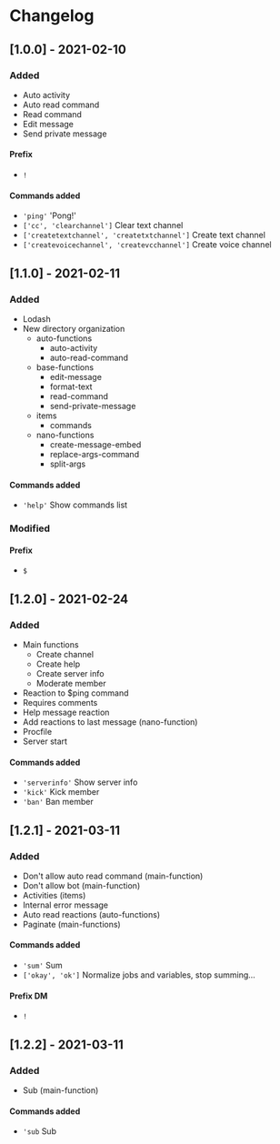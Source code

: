 # Changelog

## [1.0.0] - 2021-02-10
### Added
- Auto activity
- Auto read command
- Read command
- Edit message
- Send private message

#### Prefix
- `!`

#### Commands added
- `'ping'` 'Pong!'
- `['cc', 'clearchannel']` Clear text channel
- `['createtextchannel', 'createtxtchannel']` Create text channel
- `['createvoicechannel', 'createvcchannel']` Create voice channel

## [1.1.0] - 2021-02-11
### Added 
- Lodash
- New directory organization
  - auto-functions
    - auto-activity
    - auto-read-command
  - base-functions
    - edit-message
    - format-text
    - read-command
    - send-private-message
  - items
    - commands
  - nano-functions
    - create-message-embed
    - replace-args-command
    - split-args

#### Commands added
- `'help'` Show commands list

### Modified

#### Prefix
- `$`

## [1.2.0] - 2021-02-24
### Added
- Main functions
  - Create channel
  - Create help
  - Create server info
  - Moderate member
- Reaction to $ping command
- Requires comments
- Help message reaction
- Add reactions to last message (nano-function)
- Procfile
- Server start

#### Commands added
- `'serverinfo'` Show server info
- `'kick'` Kick member
- `'ban'` Ban member

## [1.2.1] - 2021-03-11
### Added
- Don't allow auto read command (main-function)
- Don't allow bot (main-function)
- Activities (items)
- Internal error message
- Auto read reactions (auto-functions)
- Paginate (main-functions)

#### Commands added
- `'sum'` Sum
- `['okay', 'ok']` Normalize jobs and variables, stop summing...

#### Prefix DM
- `!`

## [1.2.2] - 2021-03-11
### Added
- Sub (main-function)

#### Commands added
- `'sub` Sub